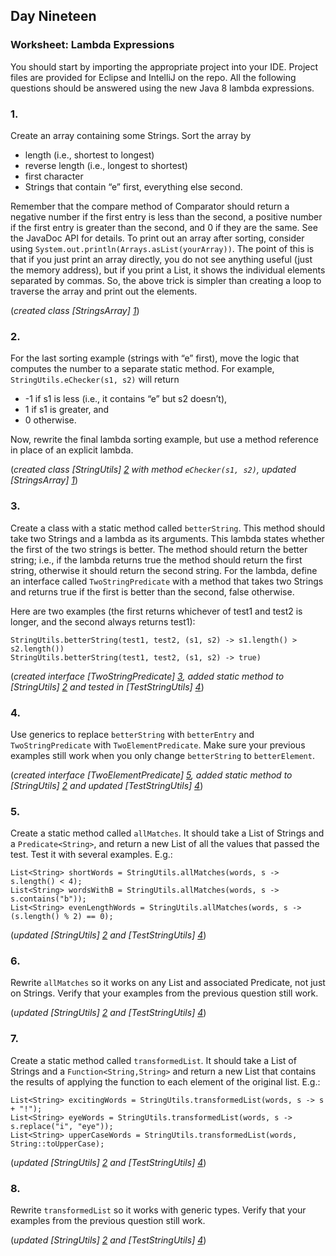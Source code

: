 ## Day Nineteen

### Worksheet: Lambda Expressions

You should start by importing the appropriate project into your IDE. 
Project files are provided for Eclipse and IntelliJ on the repo. 
All the following questions should be answered using the new Java 8 lambda expressions.

### 1. 

Create an array containing some Strings. Sort the array by

  * length (i.e., shortest to longest)
  * reverse length (i.e., longest to shortest)
  * first character
  * Strings that contain “e” first, everything else second.

Remember that the compare method of Comparator should return a negative number 
if the first entry is less than the second, a positive number if the first entry 
is greater than the second, and 0 if they are the same. See the JavaDoc API for details.
To print out an array after sorting, consider using `System.out.println(Arrays.asList(yourArray))`.
The point of this is that if you just print an array directly, you do not see anything useful 
(just the memory address), but if you print a List, it shows the individual elements separated by commas. 
So, the above trick is simpler than creating a loop to traverse the array and print out the elements.

(*created class [StringsArray] [1]*)

### 2. 

For the last sorting example (strings with “e” first), move the logic that computes the number
to a separate static method. For example, `StringUtils.eChecker(s1, s2)` will return

  * -1 if s1 is less (i.e., it contains “e” but s2 doesn’t), 
  * 1 if s1 is greater, and
  * 0 otherwise.

Now, rewrite the final lambda sorting example, but use a method reference in place of an explicit lambda.

(*created class [StringUtils] [2] with method `eChecker(s1, s2)`, updated [StringsArray] [1]*)

### 3. 

Create a class with a static method called `betterString`. 
This method should take two Strings and a lambda as its arguments. 
This lambda states whether the first of the two strings is better.
The method should return the better string; 
i.e., if the lambda returns true the method should return the first string, 
otherwise it should return the second string.
For the lambda, define an interface called `TwoStringPredicate` with a method that takes two Strings 
and returns true if the first is better than the second, false otherwise.

Here are two examples (the first returns whichever of test1 and test2 is longer, 
and the second always returns test1):
```
StringUtils.betterString(test1, test2, (s1, s2) -> s1.length() > s2.length()) 
StringUtils.betterString(test1, test2, (s1, s2) -> true)
```

(*created interface [TwoStringPredicate] [3], added static method to [StringUtils] [2] and tested in [TestStringUtils] [4]*)

### 4. 

Use generics to replace `betterString` with `betterEntry` and `TwoStringPredicate` with `TwoElementPredicate`. 
Make sure your previous examples still work when you only change `betterString` to `betterElement`.

(*created interface [TwoElementPredicate] [5], added static method to [StringUtils] [2] and updated [TestStringUtils] [4]*)

### 5. 

Create a static method called `allMatches`. It should take a List of Strings and a `Predicate<String>`, 
and return a new List of all the values that passed the test. Test it with several examples. 
E.g.:
```
List<String> shortWords = StringUtils.allMatches(words, s -> s.length() < 4);
List<String> wordsWithB = StringUtils.allMatches(words, s -> s.contains("b"));
List<String> evenLengthWords = StringUtils.allMatches(words, s -> (s.length() % 2) == 0);
```

(*updated [StringUtils] [2] and [TestStringUtils] [4]*)

### 6. 

Rewrite `allMatches` so it works on any List and associated Predicate, not just on Strings. 
Verify that your examples from the previous question still work.

(*updated [StringUtils] [2] and [TestStringUtils] [4]*)

### 7. 

Create a static method called `transformedList`. It should take a List of Strings and a `Function<String,String>`
and return a new List that contains the results of applying the function to each element of the original list. 
E.g.:
```
List<String> excitingWords = StringUtils.transformedList(words, s -> s + "!");
List<String> eyeWords = StringUtils.transformedList(words, s -> s.replace("i", "eye"));
List<String> upperCaseWords = StringUtils.transformedList(words, String::toUpperCase);
```

(*updated [StringUtils] [2] and [TestStringUtils] [4]*)

### 8. 

Rewrite `transformedList` so it works with generic types. 
Verify that your examples from the previous question still work.

(*updated [StringUtils] [2] and [TestStringUtils] [4]*)

[1]: https://github.com/BBK-PiJ-2014-21/exercises/blob/master/day19/src/StringsArray.java
[2]: https://github.com/BBK-PiJ-2014-21/exercises/blob/master/day19/src/StringUtils.java
[3]: https://github.com/BBK-PiJ-2014-21/exercises/blob/master/day19/src/TwoStringPredicate.java
[4]: https://github.com/BBK-PiJ-2014-21/exercises/blob/master/day19/src/TestStringUtils.java
[5]: https://github.com/BBK-PiJ-2014-21/exercises/blob/master/day19/src/TwoElementPredicate.java